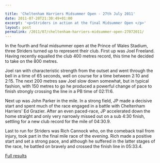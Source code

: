 ```yaml
---

title: 'Cheltenham Harriers Midsummer Open - 27th July 2011'
date: 2011-07-28T21:30:49+01:00
excerpt: '<p>Striders in action at the final Midsummer Open </p>'
layout: post
permalink: /2011/07/cheltenham-harriers-midsummer-open-27072011/
---
```

</p> 

In the fourth and final midsummer open at the Prince of Wales Stadium, three Striders turned up to represent their club. First up was Joel Freeland. Having recently equalled the club 400 metres record, this time he decided to take on the 800 metres.

Joel ran with characteristic strength from the outset and went through the bell in a time of 65 seconds, well on course for a time between 2:10 and 2:15. The next 200 metres saw Joel slow down somewhat, but in typical fashion, with 150 metres to go he produced a powerful change of pace to finish strongly crossing the line in a PB time of 02:11:6.

Next up was John Parker in the mile. In a strong field, JP made a decisive start and spent much of the race engaged in a battle with Cheltenham Harriers' Ed Grazier. After an even paced-race, JP accelerated down the home straight and only very narrowly missed out on a sub 4:30 finish, settling for a new club record for the mile of 04:30.9.

Last to run for Striders was Rich Cannock who, on the comeback trail from injury, took part in the final mile race of the evening. Rich made a positive start and set a strong pace, and although he suffered in the latter stages of the race, he battled on bravely and crossed the finish line in 05:33.4. 

<a href="https://athleticprowess.co.uk/images/midsummer/midsummer_4_2011_results.pdf" target="_blank" rel="nofollow">Full results</a></p>